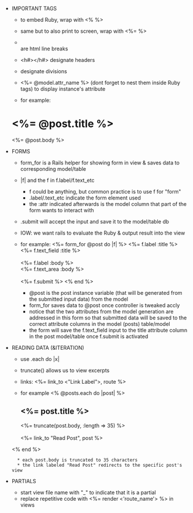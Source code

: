 * IMPORTANT TAGS
    * to embed Ruby, wrap with <% %>
    * same but to also print to screen, wrap with <%= %>
    * <br> are html line breaks
    * <h#></h#> designate headers
    * <div></div> designate divisions
    * <%= @model.attr_name %> (dont forget to nest them inside Ruby tags) to 
        display instance's attribute

    * for example:
    <h1><%= @post.title %></h1>
    <div>
        <%= @post.body %>
    </div>

* FORMS
    * form_for is a Rails helper for showing form in view & saves data to
        corresponding model/table
    * |f| and the f in f.label/f.text_etc
        * f could be anything, but common practice is to use f for "form"
        * .label/.text_etc indicate the form element used
        * the :attr indicated afterwards is the model column that part of the
            form wants to interact with
    * .submit will accept the input and save it to the model/table db
    * IOW: we want rails to evaluate the Ruby & output result into the view

    * for example: 
    <%= form_for @post do |f| %>
        <%= f.label :title %><br>
        <%= f.text_field :title %><br>
        <br>
        <%= f.label :body %><br>
        <%= f.text_area :body %><br>
        <br>
        <%= f.submit %>
    <% end %>
    
        * @post is the post instance variable (that will be generated from
            the submitted input data) from the model
        * form_for saves data to @post once controller is tweaked accly
        * notice that the two attributes from the model generation are
            addressed in this form so that submitted data will be saved to
            the correct attribute columns in the model (posts) table/model
        * the form will save the f.text_field input to the title attribute
            column in the post model/table once f.submit is activated
            
* READING DATA (&ITERATION)
    * use .each do |x|
    * truncate() allows us to view excerpts
    * links: <%= link_to <"Link Label">, route %>

    * for example
    <% @posts.each do |post| %>
        <h2><%= post.title %></h2>
        <div><%= truncate(post.body, :length => 35) %></div>
        <br>
        <%= link_to "Read Post", post %>
    <% end %>
    
        * each post.body is truncated to 35 characters
        * the link labeled "Read Post" redirects to the specific post's view
        
* PARTIALS
    * start view file name with "_" to indicate that it is a partial
    * replace repetitive code with <%= render <'route_name'> %> in views 